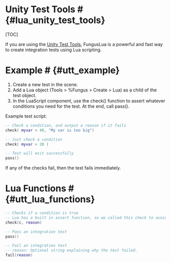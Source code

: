 # Unity Test Tools # {#lua_unity_test_tools}
[TOC]

If you are using the [Unity Test Tools], FungusLua is a powerful and fast way to create integration tests using Lua scripting.

# Example # {#utt_example}

1. Create a new test in the scene.
2. Add a Lua object (Tools > %Fungus > Create > Lua) as a child of the test object.
4. In the LuaScript component, use the check() function to assert whatever conditions you need for the test. At the end, call pass().

Example test script:
```lua
-- Check a condition, and output a reason if it fails
check( myvar < 40, "My var is too big")

-- Just check a condition
check( myvar > 20 )

-- Test will exit successfully
pass()
```

If any of the checks fail, then the test fails immediately.

# Lua Functions # {#utt_lua_functions}

```lua
-- Checks if a condition is true
-- Lua has a built in assert function, so we called this check to avoid conflicting.
check(c, reason)

-- Pass an integration test
pass()

-- Fail an integration test
-- reason: Optional string explaining why the test failed.
fail(reason)
```

[Unity Test Tools]: http://u3d.as/65h
